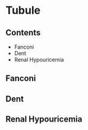 <!--
Filename:	Tubule.md
Project:	/Users/shume/Developer/mnemosyne/docs/MMB/docs/e_Nephro
Authors:	shumez <https://github.com/shumez>
Created:	2019-04-03 17:32:17
Modified:	2020-01-26 15:46:59
-----
Copyright (c) 2020 shumez
-->

# Tubule

## Contents

- Fanconi
- Dent
- Renal Hypouricemia

## Fanconi

<!-- <h6 id='fanconi-def'>Definition</h6> -->
<!-- <h6 id='fanconi-eti'>Etiology</h6> -->
<!-- <h6 id='fanconi-epi'>Epidemiology</h6> -->
<!-- <h6 id='fanconi-cls'>Classification</h6> -->
<!-- <h6 id='fanconi-sx'>Sign and Symptom</h6> -->
<!-- <h6 id='fanconi-cmp'>Complication</h6> -->
<!-- <h6 id='fanconi-ex'>Examination</h6> -->
<!-- <h6 id='fanconi-dx'>Diagnosis</h6> -->
<!-- <h6 id='fanconi-tx'>Treatment</h6> -->
<!-- <h6 id='fanconi-prg'>Prognosis</h6> -->
<!-- <h6 id='fanconi-app'>Appendix</h6> -->


## Dent

<!-- <h6 id='dent-def'>Definition</h6> -->
<!-- <h6 id='dent-eti'>Etiology</h6> -->
<!-- <h6 id='dent-epi'>Epidemiology</h6> -->
<!-- <h6 id='dent-cls'>Classification</h6> -->
<!-- <h6 id='dent-sx'>Sign and Symptom</h6> -->
<!-- <h6 id='dent-cmp'>Complication</h6> -->
<!-- <h6 id='dent-ex'>Examination</h6> -->
<!-- <h6 id='dent-dx'>Diagnosis</h6> -->
<!-- <h6 id='dent-tx'>Treatment</h6> -->
<!-- <h6 id='dent-prg'>Prognosis</h6> -->
<!-- <h6 id='dent-app'>Appendix</h6> -->


## Renal Hypouricemia

<!-- <h6 id='renal_hypouricemia-def'>Definition</h6> -->
<!-- <h6 id='renal_hypouricemia-eti'>Etiology</h6> -->
<!-- <h6 id='renal_hypouricemia-epi'>Epidemiology</h6> -->
<!-- <h6 id='renal_hypouricemia-cls'>Classification</h6> -->
<!-- <h6 id='renal_hypouricemia-sx'>Sign and Symptom</h6> -->
<!-- <h6 id='renal_hypouricemia-cmp'>Complication</h6> -->
<!-- <h6 id='renal_hypouricemia-ex'>Examination</h6> -->
<!-- <h6 id='renal_hypouricemia-dx'>Diagnosis</h6> -->
<!-- <h6 id='renal_hypouricemia-tx'>Treatment</h6> -->
<!-- <h6 id='renal_hypouricemia-prg'>Prognosis</h6> -->
<!-- <h6 id='renal_hypouricemia-app'>Appendix</h6> -->


##

<!-- ## -->
<!-- <h6 id='-def'>Definition</h6> -->
<!-- <h6 id='-eti'>Etiology</h6> -->
<!-- <h6 id='-epi'>Epidemiology</h6> -->
<!-- <h6 id='-cls'>Classification</h6> -->
<!-- <h6 id='-sx'>Sign and Symptom</h6> -->
<!-- <h6 id='-cmp'>Complication</h6> -->
<!-- <h6 id='-ex'>Examination</h6> -->
<!-- <h6 id='-dx'>Diagnosis</h6> -->
<!-- <h6 id='-tx'>Treatment</h6> -->
<!-- <h6 id='-prg'>Prognosis</h6> -->
<!-- <h6 id='-app'>Appendix</h6> -->

<!-- ref -->


<!-- <style type="text/css">
	img{width: 50%; float: right;}
</style> -->